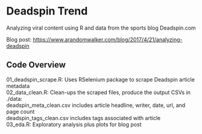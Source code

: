 # Deadspin Trend

Analyzing viral content using R and data from the sports blog Deadspin.com

Blog post: https://www.arandomwalker.com/blog/2017/4/21/analyzing-deadspin

## Code Overview

01_deadspin_scrape.R: Uses RSelenium package to scrape Deadspin article metadata    
02_data_clean.R: Clean-ups the scraped files, produce the output CSVs in ./data:    
	deadspin_meta_clean.csv includes article headline, writer, date, url, and page count     
	deadspin_tags_clean.csv includes tags associated with article    
03_eda.R: Exploratory analysis plus plots for blog post



